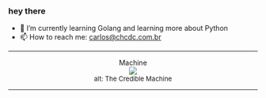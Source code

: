 ### hey there 

- :seedling: I’m currently learning Golang and learning more about Python
- :mailbox: How to reach me: carlos@chcdc.com.br


---


<!-- xkcd -->
<p align="center">Machine</br><img src=https://imgs.xkcd.com/comics/machine.png></br><font size =2>alt: The Credible Machine</br></font></p></table></p> 


<!-- xkcd -->
---

